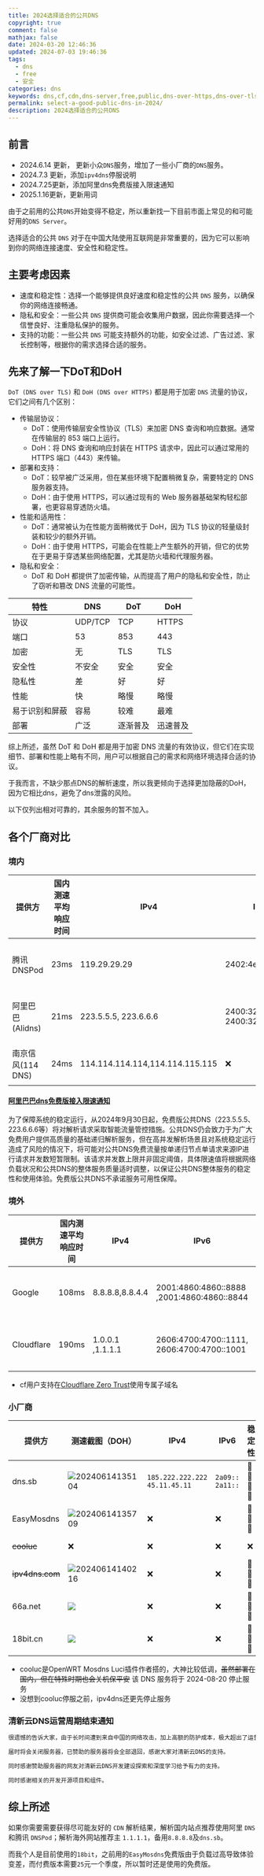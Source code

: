 ```yaml
---
title: 2024选择适合的公共DNS
copyright: true
comment: false
mathjax: false
date: 2024-03-20 12:46:36
updated: 2024-07-03 19:46:36
tags:
  - dns
  - free
  - 安全
categories: dns
keywords: dns,cf,cdn,dns-server,free,public,dns-over-https,dns-over-tls,dot,doh,dot-pub,doh-pub,cloudflare,google
permalink: select-a-good-public-dns-in-2024/
description: 2024选择适合的公共DNS
---
```

## 前言

- 2024.6.14 更新， 更新小众`DNS`服务，增加了一些小厂商的`DNS`服务。
- 2024.7.3 更新，添加`ipv4dns`停服说明
- 2024.7.25更新，添加阿里dns免费版接入限速通知
- 2025.1.16更新，更新用词

由于之前用的公共`DNS`开始变得不稳定，所以重新找一下目前市面上常见的和可能好用的`DNS Server`。

选择适合的公共 `DNS` 对于在中国大陆使用互联网是非常重要的，因为它可以影响到你的网络连接速度、安全性和稳定性。

<!--more-->

## 主要考虑因素

- 速度和稳定性：选择一个能够提供良好速度和稳定性的公共 `DNS` 服务，以确保你的网络连接畅通。
- 隐私和安全：一些公共 `DNS` 提供商可能会收集用户数据，因此你需要选择一个信誉良好、注重隐私保护的服务。
- 支持的功能：一些公共 `DNS` 可能支持额外的功能，如安全过滤、广告过滤、家长控制等，根据你的需求选择合适的服务。

## 先来了解一下DoT和DoH

`DoT (DNS over TLS)` 和 `DoH (DNS over HTTPS)` 都是用于加密 `DNS` 流量的协议，它们之间有几个区别：

- 传输层协议：
  - DoT：使用传输层安全性协议（TLS）来加密 DNS 查询和响应数据。通常在传输层的 853 端口上运行。
  - DoH：将 DNS 查询和响应封装在 HTTPS 请求中，因此可以通过常用的 HTTPS 端口（443）来传输。
- 部署和支持：
  - DoT：较早被广泛采用，但在某些环境下配置稍微复杂，需要特定的 DNS 服务器支持。
  - DoH：由于使用 HTTPS，可以通过现有的 Web 服务器基础架构轻松部署，也更容易穿透防火墙。
- 性能和适用性：
  - DoT：通常被认为在性能方面稍微优于 DoH，因为 TLS 协议的轻量级封装和较少的额外开销。
  - DoH：由于使用 HTTPS，可能会在性能上产生额外的开销，但它的优势在于更易于穿透某些网络配置，尤其是防火墙和代理服务器。
- 隐私和安全：
  - DoT 和 DoH 都提供了加密传输，从而提高了用户的隐私和安全性，防止了窃听和篡改 DNS 流量的可能性。

| 特性       | DNS           | DoT           | DoH           |
| ---------- | ------------- | ------------- | ------------- |
| 协议       | UDP/TCP       | TCP           | HTTPS         |
| 端口       | 53            | 853           | 443           |
| 加密       | 无            | TLS           | TLS           |
| 安全性     | 不安全         | 安全          | 安全          |
| 隐私性     | 差            | 好            | 好            |
| 性能       | 快            | 略慢          | 略慢          |
| 易于识别和屏蔽 | 容易          | 较难         | 最难          |
| 部署       | 广泛         | 逐渐普及      | 迅速普及      |

综上所述，虽然 DoT 和 DoH 都是用于加密 DNS 流量的有效协议，但它们在实现细节、部署和性能上略有不同，用户可以根据自己的需求和网络环境选择合适的协议。

于我而言，不缺少那点DNS的解析速度，所以我更倾向于选择更加隐蔽的DoH，因为它相比dns，避免了dns泄露的风险。

以下仅列出相对可靠的，其余服务的暂不加入。

## 各个厂商对比

### 境内

| 提供方          | 国内测速平均响应时间 | IPv4                            | IPv6                            | 稳定性        | DoT            | DoH                              |
| ------------ | ---------- | ------------------------------- | ------------------------------- | ---------- | -------------- | -------------------------------- |
| 腾讯 DNSPod    | 23ms       | 119.29.29.29                    | 2402:4e00::                     | 🌟🌟🌟🌟🌟 | dot.pub        | <https://doh.pub/dns-query>        |
| 阿里巴巴(Alidns) | 21ms       | 223.5.5.5, 223.6.6.6            | 2400:3200::1, 2400:3200:baba::1 | 🌟🌟🌟🌟🌟 | dns.alidns.com | <https://dns.alidns.com/dns-query> |
| 南京信风(114 DNS)   | 24ms       | 114.114.114.114,114.114.115.115 | ❌                               | 🌟🌟🌟🌟   | ❌              | ❌                                |

#### [阿里巴巴dns免费版接入限速通知](https://help.aliyun.com/zh/dns/public-dns-free-version-access-speed-limit-notification)

为了保障系统的稳定运行，从2024年9月30日起，免费版公共DNS（223.5.5.5、223.6.6.6等）将对解析请求采取智能流量管控措施。公共DNS仍会致力于为广大免费用户提供高质量的基础递归解析服务，但在高并发解析场景且对系统稳定运行造成了风险的情况下，将可能对公共DNS免费流量按单递归节点单请求来源IP进行请求并发数短暂限制。该请求并发数上限并非固定阈值，具体限速值将根据网络负载状况和公共DNS的整体服务质量适时调整，以保证公共DNS整体服务的稳定性和使用体验。免费版公共DNS不承诺服务可用性保障。

### 境外

| 提供方        | 国内测速平均响应时间 | IPv4             | IPv6                                       | 稳定性        | DoT                | DoH                                  |
| ---------- | ---------- | ---------------- | ------------------------------------------ | ---------- | ------------------ | ------------------------------------ |
| Google     | 108ms      | 8.8.8.8,8.8.4.4  | 2001:4860:4860::8888 ,2001:4860:4860::8844 | 🌟🌟🌟🌟🌟 | dns.google         | <https://dns.google/dns-query>         |
| Cloudflare | 190ms      | 1.0.0.1 ,1.1.1.1 | 2606:4700:4700::1111, 2606:4700:4700::1001 | 🌟🌟🌟🌟🌟 | cloudflare-dns.com | <https://cloudflare-dns.com/dns-query> |

- cf用户支持在[Cloudflare Zero Trust](https://one.dash.cloudflare.com/)使用专属子域名

### 小厂商

| 提供方         | 测速截图（DOH）                                                             | IPv4                            | IPv6              | 稳定性      | DoT             | DoH                                |
| ----------- | --------------------------------------------------------------------- | ------------------------------- | ----------------- | -------- | --------------- | ---------------------------------- |
| dns.sb      | ![20240614135104](https://s2.loli.net/2024/06/14/2tNCL6mhKbJVvf3.png) | `185.222.222.222` `45.11.45.11` | `2a09::` `2a11::` | 🌟🌟🌟🌟 | dot.sb          | <https://doh.sb/dns-query>         |
| EasyMosdns  | ![20240614135709](https://s2.loli.net/2024/06/14/DNGzb7APk21oO5Y.png) | ❌                               | ❌                 | 🌟🌟🌟   | ❌               | <https://doh.apad.pro/dns-query>   |
| ~~cooluc~~  | ❌                                                                     | ❌                               | ❌                 | ❌        | dns.cooluc.com  | <https://dns.cooluc.com/dns-query> |
| ~~ipv4dns.com~~ | ![20240614140216](https://s2.loli.net/2024/06/14/dh7iSMjoafQXlBV.png) | ❌                               | ❌                 | 🌟🌟🌟   | dns.ipv4dns.com | https://dns.ipv4dns.com/dns-query  |
| 66a.net     | ![](https://s2.loli.net/2024/06/14/EtZMJfHIyFBx5rQ.png)               | ❌                               | ❌                 | 🌟🌟🌟   | ❌               | https://dns.66a.net/sc.html 自助生成   |
| 18bit.cn    | ![](https://s2.loli.net/2024/06/14/NTXnPrbVQLsYmAj.png)               | ❌                               | ❌                 | 🌟🌟🌟   | ❌               | https://doh.18bit.cn/dns-query     |

- cooluc是OpenWRT Mosdns Luci插件作者搭的，大神比较低调，~~虽然部署在国内，但在特殊时期也会关机保平安~~ 该 DNS 服务将于 2024-08-20 停止服务
- 没想到cooluc停服之前，ipv4dns还更先停止服务

### 清新云DNS运营周期结束通知

```txt
很遗憾的告诉大家，由于长时间遭到来自中国的网络攻击，加上高额的防护成本，极大超出了运营成本，决定在`2024年7月30号`终止运营周期。

届时将会关闭服务器，已赞助的服务器将会全部退回，感谢大家对清新云DNS的支持。

同时感谢赞助服务器的网友对清新云DNS开发建设探索和深度学习给予有力的支持。

同时感谢相关的开发开源项目和组件。
```

## 综上所述

如果你需要需要获得尽可能友好的 `CDN` 解析结果，解析国内站点推荐使用阿里 `DNS` 和腾讯 `DNSPod`；解析海外网站推荐主 `1.1.1.1`，备用`8.8.8.8`及`dns.sb`。

而我个人是目前使用的`18bit`，之前用的`EasyMosdns`免费版由于负载过高导致体验变差，而付费版本需要`25`元一个季度，所以暂时还是使用的免费版。
